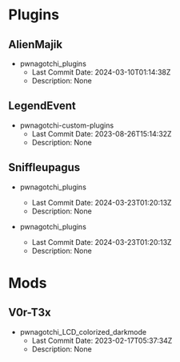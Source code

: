 # Plugins
## AlienMajik
- pwnagotchi_plugins
  - Last Commit Date: 2024-03-10T01:14:38Z
  - Description: None

## LegendEvent
- pwnagotchi-custom-plugins
  - Last Commit Date: 2023-08-26T15:14:32Z
  - Description: None

## Sniffleupagus
- pwnagotchi_plugins
  - Last Commit Date: 2024-03-23T01:20:13Z
  - Description: None

- pwnagotchi_plugins
  - Last Commit Date: 2024-03-23T01:20:13Z
  - Description: None

# Mods
## V0r-T3x
- pwnagotchi_LCD_colorized_darkmode
  - Last Commit Date: 2023-02-17T05:37:34Z
  - Description: None

